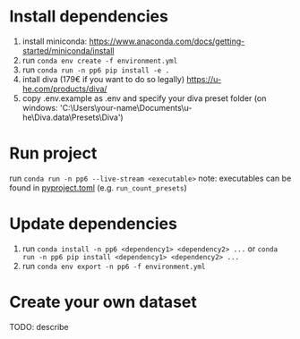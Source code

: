 # Install dependencies
1. install miniconda: https://www.anaconda.com/docs/getting-started/miniconda/install
2. run `conda env create -f environment.yml`
3. run `conda run -n pp6 pip install -e .`
4. intall diva (179€ if you want to do so legally) https://u-he.com/products/diva/
5. copy .env.example as .env and specify your diva preset folder (on windows: 'C:\Users\your-name\Documents\u-he\Diva.data\Presets\Diva')

# Run project
run `conda run -n pp6 --live-stream <executable>`
note: executables can be found in [pyproject.toml](https://github.com/itsinfi/pp6-ml/blob/master/pyproject.toml) (e.g. `run_count_presets`)

# Update dependencies
1. run `conda install -n pp6 <dependency1> <dependency2> ...` or `conda run -n pp6 pip install <dependency1> <dependency2> ...`
2. run `conda env export -n pp6 -f environment.yml`

# Create your own dataset
TODO: describe